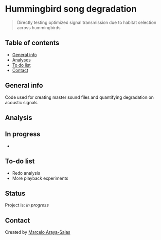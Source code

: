 # Hummingbird song degradation

> Directly testing optimized signal transmission due to habitat selection across hummingbirds 

## Table of contents
* [General info](#general-info)
* [Analyses](#Analyses)
* [To do list](#to-do-list)
* [Contact](#contact)

## General info

Code used for creating master sound files and quantifying degradation on acoustic signals

## Analysis



## In progress

* 

## To-do list

* Redo analysis
* More playback experiments

## Status
Project is: _in progress_

## Contact
Created by [Marcelo Araya-Salas](https://marceloarayasalas.weebly.com/)
